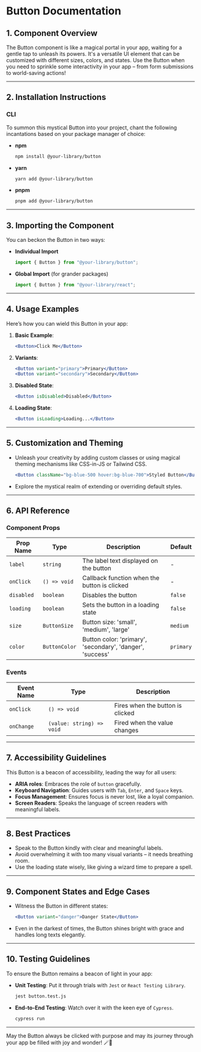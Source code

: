 # Button Documentation

## 1. Component Overview

The Button component is like a magical portal in your app, waiting for a gentle tap to unleash its powers. It's a versatile UI element that can be customized with different sizes, colors, and states. Use the Button when you need to sprinkle some interactivity in your app – from form submissions to world-saving actions!

---

## 2. Installation Instructions

### CLI

To summon this mystical Button into your project, chant the following incantations based on your package manager of choice:

- **npm**

  ```bash
  npm install @your-library/button
  ```

- **yarn**

  ```bash
  yarn add @your-library/button
  ```

- **pnpm**
  ```bash
  pnpm add @your-library/button
  ```

---

## 3. Importing the Component

You can beckon the Button in two ways:

- **Individual Import**

  ```javascript
  import { Button } from "@your-library/button";
  ```

- **Global Import** (for grander packages)
  ```javascript
  import { Button } from "@your-library/react";
  ```

---

## 4. Usage Examples

Here’s how you can wield this Button in your app:

1. **Basic Example**:

   ```jsx
   <Button>Click Me</Button>
   ```

2. **Variants**:

   ```jsx
   <Button variant="primary">Primary</Button>
   <Button variant="secondary">Secondary</Button>
   ```

3. **Disabled State**:

   ```jsx
   <Button isDisabled>Disabled</Button>
   ```

4. **Loading State**:
   ```jsx
   <Button isLoading>Loading...</Button>
   ```

---

## 5. Customization and Theming

- Unleash your creativity by adding custom classes or using magical theming mechanisms like CSS-in-JS or Tailwind CSS.

  ```jsx
  <Button className="bg-blue-500 hover:bg-blue-700">Styled Button</Button>
  ```

- Explore the mystical realm of extending or overriding default styles.

---

## 6. API Reference

### Component Props

| Prop Name    | Type       | Description                        | Default     |
| ------------ | ---------- | ---------------------------------- | ----------- |
| `label`      | `string`   | The label text displayed on the button | - |
| `onClick`    | `() => void` | Callback function when the button is clicked | - |
| `disabled`   | `boolean`  | Disables the button | `false` |
| `loading`    | `boolean`  | Sets the button in a loading state | `false` |
| `size`       | `ButtonSize` | Button size: 'small', 'medium', 'large' | `medium` |
| `color`      | `ButtonColor` | Button color: 'primary', 'secondary', 'danger', 'success' | `primary` |

### Events

| Event Name | Type                          | Description                      |
| ---------- | ----------------------------- | -------------------------------- |
| `onClick`  | `() => void` | Fires when the button is clicked |
| `onChange` | `(value: string) => void` | Fired when the value changes |

---

## 7. Accessibility Guidelines

This Button is a beacon of accessibility, leading the way for all users:

- **ARIA roles**: Embraces the role of `button` gracefully.
- **Keyboard Navigation**: Guides users with `Tab`, `Enter`, and `Space` keys.
- **Focus Management**: Ensures focus is never lost, like a loyal companion.
- **Screen Readers**: Speaks the language of screen readers with meaningful labels.

---

## 8. Best Practices

- Speak to the Button kindly with clear and meaningful labels.
- Avoid overwhelming it with too many visual variants – it needs breathing room.
- Use the loading state wisely, like giving a wizard time to prepare a spell.

---

## 9. Component States and Edge Cases

- Witness the Button in different states:

  ```jsx
  <Button variant="danger">Danger State</Button>
  ```

- Even in the darkest of times, the Button shines bright with grace and handles long texts elegantly.

---

## 10. Testing Guidelines

To ensure the Button remains a beacon of light in your app:

- **Unit Testing**: Put it through trials with `Jest` or `React Testing Library`.

  ```bash
  jest button.test.js
  ```

- **End-to-End Testing**: Watch over it with the keen eye of `Cypress`.

  ```bash
  cypress run
  ```

---

May the Button always be clicked with purpose and may its journey through your app be filled with joy and wonder! 🪄🌟